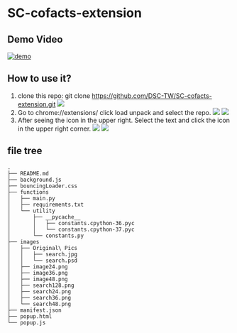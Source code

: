# SC-cofacts-extension
## Demo Video
[![demo](http://img.youtube.com/vi/JxxwyeFB45s/0.jpg)](https://youtu.be/JxxwyeFB45s)
## How to use it?
1. clone this repo: git clone https://github.com/DSC-TW/SC-cofacts-extension.git
![](img/clone.gif)
2. Go to chrome://extensions/ click load unpack and select the repo.
![](img/extension.gif)
![](img/load.gif)
3. After seeing the icon in the upper right.
Select the text and click the icon in the upper right corner.
![](img/select.gif)
![](img/click.gif)
## file tree
```
.
├── README.md
├── background.js
├── bouncingLoader.css
├── functions
│   ├── main.py
│   ├── requirements.txt
│   └── utility
│       ├── __pycache__
│       │   ├── constants.cpython-36.pyc
│       │   └── constants.cpython-37.pyc
│       └── constants.py
├── images
│   ├── Original\ Pics
│   │   ├── search.jpg
│   │   └── search.psd
│   ├── image24.png
│   ├── image36.png
│   ├── image48.png
│   ├── search128.png
│   ├── search24.png
│   ├── search36.png
│   └── search48.png
├── manifest.json
├── popup.html
└── popup.js
```

